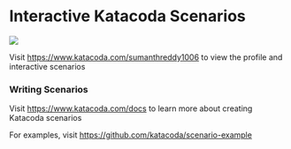 # Interactive Katacoda Scenarios

[![](http://shields.katacoda.com/katacoda/sumanthreddy1006/count.svg)](https://www.katacoda.com/sumanthreddy1006 "Get your profile on Katacoda.com")

Visit https://www.katacoda.com/sumanthreddy1006 to view the profile and interactive scenarios

### Writing Scenarios
Visit https://www.katacoda.com/docs to learn more about creating Katacoda scenarios

For examples, visit https://github.com/katacoda/scenario-example
